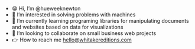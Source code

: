 - 😁 Hi, I’m @hueweeknewton
- 👀 I’m interested in solving problems with machines
- 🌱 I’m currently learning programing libraries for manipulating documents and websites based on data for visualizations
- 🤝 I’m looking to collaborate on small business web projects
- 👉 How to reach me [hello@whitakereditions.com](hello@whitakereditions.com)

<!---
hueweeknewton/hueweeknewton is a ✨ special ✨ repository because its `README.md` (this file) appears on your GitHub profile.
You can click the Preview link to take a look at your changes.
--->
